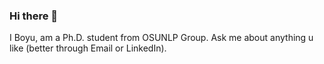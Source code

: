 ### Hi there 👋
I Boyu, am a Ph.D. student from OSUNLP Group. Ask me about anything u like (better through Email or LinkedIn).
